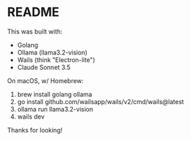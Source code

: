 # README

This was built with:
* Golang
* Ollama (llama3.2-vision)
* Wails (think "Electron-lite")
* Claude Sonnet 3.5

On macOS, w/ Homebrew:
1. brew install golang ollama
2. go install github.com/wailsapp/wails/v2/cmd/wails@latest
3. ollama run llama3.2-vision
4. wails dev

Thanks for looking!

